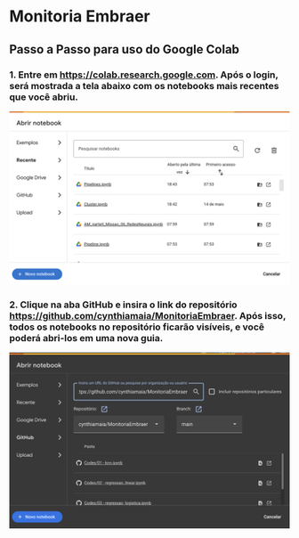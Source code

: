 # Monitoria Embraer
## Passo a Passo para uso do Google Colab

### 1. Entre em https://colab.research.google.com. Após o login, será mostrada a tela abaixo com os notebooks mais recentes que você abriu.
![](imagens/colab1.png)

### 2. Clique na aba GitHub e insira o link do repositório https://github.com/cynthiamaia/MonitoriaEmbraer. Após isso, todos os notebooks no repositório ficarão visíveis, e você poderá abri-los em uma nova guia.
![](imagens/colab2.png)